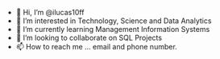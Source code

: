 - 👋 Hi, I’m @ilucas10ff
- 👀 I’m interested in Technology, Science and Data Analytics
- 🌱 I’m currently learning Management Information Systems
- 💞️ I’m looking to collaborate on SQL Projects
- 📫 How to reach me ... email and phone number. 

<!---
ilucas10ff/ilucas10ff is a ✨ special ✨ repository because its `README.md` (this file) appears on your GitHub profile.
You can click the Preview link to take a look at your changes.
--->
